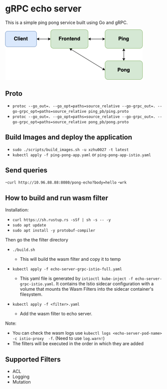 # gRPC echo server

This is a simple ping pong service built using Go and gRPC.

![Application](./ping-pong-app.png)

## Proto

- `protoc --go_out=. --go_opt=paths=source_relative --go-grpc_out=. --go-grpc_opt=paths=source_relative ping_pb/ping.proto`
- `protoc --go_out=. --go_opt=paths=source_relative --go-grpc_out=. --go-grpc_opt=paths=source_relative pong_pb/pong.proto`

## Build Images and deploy the application

- `sudo ./scripts/build_images.sh -u xzhu0027 -t latest`
- `kubectl apply -f ping-pong-app.yaml` or `ping-pong-app-istio.yaml`


## Send queries

-`curl http://10.96.88.88:8080/pong-echo?body=hello`
-`wrk`


## How to build and run wasm filter 

Installation:
- `curl https://sh.rustup.rs -sSf | sh -s -- -y`
- `sudo apt update`
- `sudo apt install -y protobuf-compiler`

Then go the the filter directory

- `./build.sh`
    - This will build the wasm filter and copy it to temp
- `kubectl apply -f echo-server-grpc-istio-full.yaml` 
    - This yaml file is generated by `istioctl kube-inject -f echo-server-grpc-istio.yaml`. It contains the Istio sidecar configuration with a volume that mounts the Wasm Filters into the sidecar container's filesystem.

- `kubectl apply -f <filter>.yaml`
    - Add the wasm filter to echo server. 

Note: 
- You can check the wasm logs use `kubectl logs <echo-server-pod-name> -c istio-proxy  -f`. (Need to use `log.warn!`)
- The filters will be executed in the order in which they are added


## Supported Filters

- ACL
- Logging
- Mutation